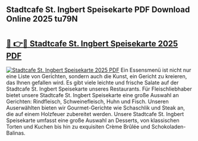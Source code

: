 ## Stadtcafe St. Ingbert Speisekarte PDF Download Online 2025 tu79N

# <h2><a href="http://gc7mp3.nevu.top/?p=Stadtcafe+St.+Ingbert+Speisekarte">🔗 👉🔴 Stadtcafe St. Ingbert Speisekarte 2025 PDF</a></h2>

[![Stadtcafe St. Ingbert Speisekarte 2025 PDF](https://i.imgur.com/dBaPXMq.png)](http://gc7mp3.nevu.top/?p=Stadtcafe+St.+Ingbert+Speisekarte)
Ein Essensmenü ist nicht nur eine Liste von Gerichten, sondern auch die Kunst, ein Gericht zu kreieren, das Ihnen gefallen wird. Es gibt viele leichte und frische Salate auf der Stadtcafe St. Ingbert Speisekarte unseres Restaurants. Für Fleischliebhaber bietet unsere Stadtcafe St. Ingbert Speisekarte eine große Auswahl an Gerichten: Rindfleisch, Schweinefleisch, Huhn und Fisch. Unseren Auserwählten bieten wir Gourmet-Gerichte wie Schaschlik und Steak an, die auf einem Holzfeuer zubereitet werden. Unsere Stadtcafe St. Ingbert Speisekarte umfasst eine große Auswahl an Desserts, von klassischen Torten und Kuchen bis hin zu exquisiten Crème Brûlée und Schokoladen-Balinas.
